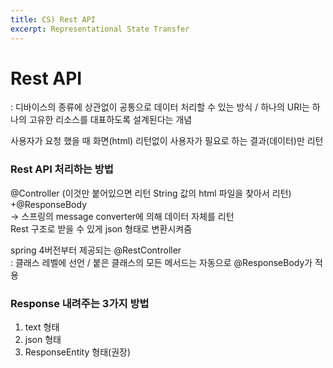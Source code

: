 ```yaml
---
title: CS) Rest API
excerpt: Representational State Transfer
---
```


# Rest API 
: 디바이스의 종류에 상관없이 공통으로 데이터 처리할 수 있는 방식 / 하나의 URI는 하나의 고유한 리소스를 대표하도록 설계된다는 개념  

사용자가 요청 했을 때 화면(html) 리턴없이 사용자가 필요로 하는 결과(데이터)만 리턴  

### Rest API 처리하는 방법
@Controller (이것만 붙어있으면 리턴 String 값의 html 파일을 찾아서 리턴) +@ResponseBody   
-> 스프링의 message converter에 의해 데이터 자체를 리턴  
Rest 구조로 받을 수 있게 json 형태로 변환시켜줌  

spring 4버전부터 제공되는 @RestController   
: 클래스 레벨에 선언 / 붙은 클래스의 모든 메서드는 자동으로 @ResponseBody가 적용   

### Response 내려주는 3가지 방법
1) text 형태  
2) json 형태  
3) ResponseEntity 형태(권장)  
